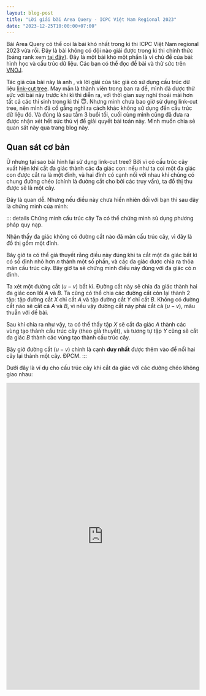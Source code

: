 ```yaml
---
layout: blog-post
title: "Lời giải bài Area Query - ICPC Việt Nam Regional 2023"
date: "2023-12-25T10:00:00+07:00"
---
```


<style>
.visualizer {
    width: 100%;
    height: 800px;
    background: white;
}
</style>

Bài Area Query có thể coi là bài khó nhất trong kì thi ICPC Việt Nam regional 2023 vừa rồi. Đây là bài không có đội nào giải được trong kì thi chính thức (bảng rank xem [tại đây][icpc-vn-2023-regional-ranking]). Đây là một bài khó một phần là vì chủ đề của bài: hình học và cấu trúc dữ liệu. Các bạn có thể đọc đề bài và thử sức trên [VNOJ](https://oj.vnoi.info/problem/icpc23_regional_a).

Tác giả của bài này là anh <cf-handle nickname="chemthan" />, và lời giải của tác giả có sử dụng cấu trúc dữ liệu [link-cut tree][wiki-linkcut-tree]. May mắn là thành viên trong ban ra đề, mình đã được thử sức với bài này trước khi kì thi diễn ra, với thời gian suy nghĩ thoải mái hơn tất cả các thí sinh trong kì thi :innocent:. Nhưng mình chưa bao giờ sử dụng link-cut tree, nên mình đã cố gắng nghĩ ra cách khác không sử dụng đến cấu trúc dữ liệu đó. Và đúng là sau tầm 3 buổi tối, cuối cùng mình cũng đã đưa ra được nhận xét hết sức thú vị để giải quyết bài toán này. Mình muốn chia sẻ quan sát này qua trang blog này.

[icpc-vn-2023-regional-ranking]: https://icpcvn.github.io/2023/regional/scoreboard.html
[wiki-linkcut-tree]: https://en.wikipedia.org/wiki/Link/cut_tree

<!-- more -->

## Quan sát cơ bản

Ù nhưng tại sao bài hình lại sử dụng link-cut tree? Bởi vì có cấu trúc cây xuất hiện khi cắt đa giác thành các đa giác con: nếu như ta coi một đa giác con được cắt ra là một đỉnh, và hai đỉnh có cạnh nối với nhau khi chúng có chung đường chéo (chính là đường cắt cho bởi các truy vấn), ta đồ thị thu được sẽ là một cây.

Đây là quan dễ. Nhưng nếu điều này chưa hiển nhiên đối với bạn thì sau đây là chứng minh của mình:

::: details Chứng minh cấu trúc cây
Ta có thể chứng minh sủ dụng phương pháp quy nạp.

Nhận thấy đa giác không có đường cắt nào đã mãn cấu trúc cây, vì đây là đồ thị gồm một đỉnh.

Bây giờ ta có thể giả thuyết rằng điều này đúng khi ta cắt một đa giác bất kì có số đỉnh nhỏ hơn $n$ thành một số phần, và các đa giác được chia ra thỏa mãn cấu trúc cây. Bây giờ ta sẽ chứng minh điều này đúng với đa giác có $n$ đỉnh.

Ta xét một đường cắt $(u-v)$ bất kì. Đường cắt này sẽ chia đa giác thành hai đa giác con lồi $A$ và $B$. Ta cũng có thể chia các đường cắt còn lại thành $2$ tập: tập đường cắt $X$ chỉ cắt $A$ và tập đường cắt $Y$ chỉ cắt $B$. Không có đường cắt nào sẽ cắt cả $A$ và $B$, vì nếu vậy đường cắt này phải cắt cả $(u-v)$, mâu thuẫn với đề bài.

Sau khi chia ra như vậy, ta có thể thấy tập $X$ sẽ cắt đa giác $A$ thành các vùng tạo thành cấu trúc cây (theo giả thuyết), và tương tự tập $Y$ cũng sẽ cắt đa giác $B$ thành các vùng tạo thành cấu trúc cây.

Bây giờ đường cắt $(u-v)$ chính là cạnh **duy nhất** được thêm vào để nối hai cây lại thành một cây. ĐPCM. 
:::

Dưới đây là ví dụ cho cấu trúc cây khi cắt đa giác với các đường chéo không giao nhau:

<iframe
    class="visualizer"
    frameBorder="0"
    src="https://quangloc99.github.io/vietnam-icpc-2023-regional-areaquery-visualizer/?input=MjAKMCAxMDAKMzEgOTUKNTkgODEKODEgNTkKOTUgMzEKMTAwIDAKOTUgLTMxCjgxIC01OQo1OSAtODEKMzEgLTk1CjAgLTEwMAotMzEgLTk1Ci01OSAtODEKLTgxIC01OQotOTUgLTMxCi0xMDAgLTAKLTk1IDMxCi04MSA1OQotNTkgODEKLTMxIDk1CjYKQSAzIDE4CkEgNCAxNwpBIDQgMTMKQSAxMyAxNwpBIDUgOQpBIDkgMTMK&storedCheckboxes=000&preview-only=1"
/>

::: tip
Ê, bạn thấy đống chữ bên trái của cái hình giống gì không? Đúng rùi, nó có format y như input format của bài Area Query! Và bạn có thể tương tác với hình bằng cách **SỬA** đống chữ đó. Hãy thử copy sample test của bài Area Query (mà không có số `0` đánh dấu kết file) vào thử xem.

::: details Sample input của bài Area Query
```
7
1 1
1 7
2 8
4 7
7 4
8 2
7 1
15
A 1 3
A 1 4
A 1 5
A 1 6
? 1 3
R 1 3
A 2 4
R 1 6
A 5 7
? 2 5
R 1 5
R 1 4
A 4 7
A 2 7
? 7 4
```
:::

Quay trở lại bài toán. Ý tưởng sử dụng link-cut tree thật ra rất tự nhiên cho bài toán, bởi vì khi cắt một phần đa giác thành hai đa giác nhỏ hơn, ta sử dụng thao tác _cut_ của cấu trúc giữ liệu, và khi gộp hai phần đa giác lại, ta sử dụng thao tác _link_. Việc sử dụng link-cut tree ở đây giúp ta duy trì được cấu trúc của cây một cách _rõ ràng_.

Tuy nhiên ta không nhất thiết phải duy trì cây rõ ràng như vậy, mà thật ra các đường cắt đã cho ta cấu trúc của cây một cách ngầm định. Cấu trúc thay thế ở đây là cấu trúc [Euler tour trên cây][wiki-tree-euler-tour].

### Về Euler tour trên cây

Euler tour trên cây, hay còn gọi là trải phẳng trên cây, là cách biến đổi cây thành mảng một chiều, và mảng này được sử dụng để giải quyết bài toán thay vì giải quyết bài toán trực tiếp trên cây.

Chủ đề này đã được trình bày rất chi tiết ở trên [VNOI wiki][vnoi-wiki-tree-euler-tour]. Nhưng mình muốn đề cập đến [bài viết trên Codeforces][cf-tree-euler-tour]. Bài viết trên Codeforces tuy đơn giản nhưng có đề cập đến 3 cách biểu diễn. VNOI wiki cũng có đề cập đến các cách biểu diễn, nhưng chỉ nói trong phần ứng dụng chứ không đặt tên.

Trong bài blog này mình sẽ đề cập dến biểu diễn _loại 2_ và _loại 3_ như bài viết trên Codeforces. Với biểu diễn loại 2, mỗi đỉnh trên cây sẽ nằm trên tour ở hai điểm là $\mathtt{start}_u$ và $\mathtt{stop}_u$. Còn với loại 3, ngoài hai vị trí đầu và cuối, mỗi lần khi đi từ đỉnh con quay lại đỉnh cha, đỉnh cha lại được thêm vào Euler tour.

## Cấu trúc Euler tour của bài Area query

Câu trúc Euler tour thật ra đã được cho bởi các đường cắt!

Giả sử ta đang đứng tại đỉnh $1$ của đa giác đã cho, và ta lần lượt thăm các đỉnh $2, 3, \ldots, n$. Với thứ tự đi như vậy, ta có thể _thăm_ các đường cắt (một đường cắt được thăm khi ta thăm một mút của nó).

Thứ tự thăm các đường cắt như trên cho ta Euler tour của cây!

Dưới đây là một ví dụ đơn giản:

<iframe
    class="visualizer"
    frameBorder="0"
    src="https://quangloc99.github.io/vietnam-icpc-2023-regional-areaquery-visualizer/?input=MTIKMCAxMDAKNTAgODcKODcgNTAKMTAwIDAKODcgLTUwCjUwIC04NwowIC0xMDAKLTUwIC04NwotODcgLTUwCi0xMDAgLTAKLTg3IDUwCi01MCA4Nwo0CkEgMiAxMgpBIDQgMTEKQSA1IDcKQSA4IDEw&storedCheckboxes=110&preview-only=1"
    />

::: tip
Nhắc lại bạn, ở trên không phải là hình tĩnh, mà có thể tương tác được bằng cách sửa lại input ở bên phải  ٩(◕‿◕｡)۶.
:::

Trên hình có ghi lại Euler tour _loại 2_, và các mút của các đường cắt đã thăm theo thứ tự đã nêu trên. Chính xác hơn thì thứ tự thăm đường cắt _gần_ cho ra Euler tour, vì nó không xét đỉnh gốc. Điều này có thể dễ dàng sửa được bằng cách thêm đỉnh gốc vào đầu và đuôi của danh sách. Nhưng điểm đáng chú ý nhất vẫn là thứ tự thăm một đường cắt sẽ cho ta hai thông số $\mathtt{start}_u$ và $\mathtt{stop}_u$ của một  đỉnh $u$ nào đó.

Ù nhưng có gì đó thiểu thiểu không nhỉ? Nếu có nhiều đường cắt có chung mút thì sao? Thật ra ta vẫn có thể sắp xếp được thứ tự thăm của những đường cắt như vậy.  Tỉ dụ ta có các đường cắt $(u, v_1), (u, v_2), \ldots, (u, v_k)$ có mút $u$ chung. Để sắp xếp thứ tự thăm cho các đường cắt này, ta sẽ xét vị trí tương đối của mút còn lại so với $u$. Với đường cắt $(u, v_i)$ thì vị trí tương đối của $v_i$ so với $u$ sẽ là $(v_i - u) \bmod n$. Ta sẽ thăm đường cắt có vị trí tương đối của $v_i$ theo thứ tự **GIẢM DẦN**.

Mô tả ở trên là mô tả chuẩn xác nhưng hơi phức tạp và khó tưởng tượng. Một mô tả ít chuẩn xác nhưng dễ tưởng tượng hơn như sau: xét đỉnh $(u - 1)$ và $(u + 1)$ lần lượt là đỉnh liền trước và liền sau với $u$ trên đa giác. Ta thực hiện _quét xoay vòng_ từ $(u - 1)$ đến $(u + 1)$ với tâm quét là $u$. Thứ tự quét các đường cắt sẽ là thứ tự thăm chúng.

![](./img/cut-circular-scan.png "Mô tả thứ tự quét xoay vòng")

Man nghe vẫn có vẻ phức tạp quá. Để mình lấy luôn ví dụ ở trên.

<iframe
    class="visualizer"
    frameBorder="0"
    src="https://quangloc99.github.io/vietnam-icpc-2023-regional-areaquery-visualizer/?input=MjAKMCAxMDAKMzEgOTUKNTkgODEKODEgNTkKOTUgMzEKMTAwIDAKOTUgLTMxCjgxIC01OQo1OSAtODEKMzEgLTk1CjAgLTEwMAotMzEgLTk1Ci01OSAtODEKLTgxIC01OQotOTUgLTMxCi0xMDAgLTAKLTk1IDMxCi04MSA1OQotNTkgODEKLTMxIDk1CjYKQSAzIDE4CkEgNCAxNwpBIDQgMTMKQSAxMyAxNwpBIDUgOQpBIDkgMTMK&storedCheckboxes=111&preview-only=1"
/>

Nếu nhìn vào thứ tự thăm đường cắt nhưng chỉ liệt kê đỉnh thì có đỉnh được liệt kê lại vài lần, như đỉnh $4$, $13$ hay $9$. Còn nếu ta viết các đường cắt ra thì mọi đường cắt sẽ phân biệt.

Xét đường cắt $(4, 17)$ và $(4, 13)$. $17$ có vị trí tương đổi so với $4$ là $(17 - 4) \bmod 20 = 13$, còn $13$ có vị trí tương đối so với $4$ là $(13 - 4) \bmod 20 = 9$. Như vậy ta sẽ thăm $(4, 17)$ trước.

Xét đường cắt $(13, 9)$, $(13, 4)$ và $(13, 17)$.

- Vị trí tương đối của $9$ so với $13$ là $(9 - 13) \bmod 20 = 16$.
- Vị trí tương đối của $4$ so với $13$ là $(4 - 13) \bmod 20 = 11$.
- Vị trí tương đối của $17$ so với $13$ là $(17 - 13) \bmod 20 = 4$.

Như vậy thứ tự thăm sẽ là $(13, 9)$, $(13, 4)$ và $(13, 17)$.

Khi biểu diễn thứ tự thăm sử dụng đường cắt, ta có hệ quả thú vị: nếu như thứ tự thăm đường cắt $(u, v)$ trùng với $\mathtt{start}_u$, vậy thứ tự thăm đường cắt $(v, u)$ sẽ trùng với $\mathtt{stop}_u$. 

## Finally, lời giải bài toán

Bài toán có yêu cầu thí sinh xử lý truy vấn thêm và xóa đường cắt. Nhưng do đề bài đã đảm bảo rằng tại một thời điểm bất kì, **không có hai cặp đường cắt giao nhau**. Như vậy tại một thời điểm bất kì, thứ tự thăm các đường cắt lúc nào cũng tạo ra một thứ tự Euler tour loại 2 hợp lệ!

Ở đây ta có thể suy nghĩ đến sử dụng Segment tree để duy trì thông tin của cây với Euler tour. Với mỗi đường cắt, ta có thể tìm thứ tự thăm của nó tương đối với tất cả các đường cắt còn lại. Khi một đường cắt $(u, v)$ được thêm vào đa giác, ta có thê tìm vị trí thăm đờng cắt $(u, v)$ và $(v, u)$, rồi cập nhật đoạn trên Segment tree. Cập nhật này sẽ không làm hỏng cấu trúc Euler tour vì lý do đã nêu trên.

Nếu như ta xét toàn bộ $O(n^2)$ đường cắt có thể của đa giác, ta có thể giải quyết bài toán sử dụng cây Segment tree động. Tuy nhiên có những đường cắt ta sẽ không động vào, nên xét hết tất cả sẽ hơi phí phạm. Thay vào đó ta có thể thu gọn lại tập các đường cắt cần xét là các đường xét cho bởi truy vấn, và giờ số đường cắt cần xét là $O(q)$. Vậy ta có thể sắp xếp danh sách đường cắt và thứ tự thăm của đường cắt giờ sẽ là thứ tự của nó trong danh sác đã sắp xếp.

Giả sử ta đang cần giải truy vấn `? x y`. Ta gọi $u$ là đỉnh chứa cạnh $(x, x\bmod n + 1)$, và $v$ là đỉnh chứa cạnh $(y, y \bmod n + 1)$. Đáp án sẽ là:

$$
d(u) + d(v) - 2 \times d(l) + S(l)
$$

trong đó:

- $d(x)$ là tổng diện tích của các vùng trên đường đi từ $x$ lên gốc cây.
- $S(x)$ là diện tích của vùng tương ứng với đỉnh $x$.
- $LCA(u, v)$ là tổ tiên chung gần nhất của $u$ và $v$.

Vì cây của ta được duy trì một cách ngầm định, nên ta không thể làm các thao tác trực tiếp được, ví dụ như tìm cha của một đỉnh. Bây giờ ta sẽ cần phát minh lại một số thao tác trên cây để có thể giải quyết được bài toán gốc.

::: info
Phần dưới là mô tả khá chi tiết, nhưng cũng sẽ hơi phức tạp. Nhưng mình tin rằng với các bạn có đủ kinh nghiệm, những thao tác ở dưới cũng sẽ là cơ bản. Nên mình cũng động viên các bạn sử dụng quan sát chính mô tả ở trên để thu được lời giải của bản thân. :pray:
:::
Nhưng trước hết ta cần quy ước trước:

- Ta gọi đường cắt $(v, u)$ là đường cắt _nghịch đảo_ của đường cắt $(u, v)$.
- Tập hợp $L$ gồm:
  - Các đường cắt đã cho bởi $q$ truy vấn.
  - Các đường cắt _nghịch đảo_ của các đường cắt đã cho bởi $q$ truy vấn.
  - Cạnh đa giác có dạng $(u, u \bmod n + 1)$
  - Cạnh đa giác có dạng $(u \bmod n + 1, u)$.
- $pos_{(u, v)}$ là thứ tự thăm đường cắt $(u, v)$ trong tập $L$ đã được sắp xếp theo thứ tự thăm.
- $\mathtt{start}_{(u, v)} = \min\{ pos_{(u, v)}, pos_{(v, u)} \}$, tương ứng với $\mathtt{start}_u$ với $u$ nào đó ở một thời điểm bất kì.
- $\mathtt{stop}_{(u, v)} = \max\{ pos_{(u, v)}, pos_{(v, u)} \}$, tương ứng với $\mathtt{stop}_u$ với $u$ nào đó ở một thời điểm bất kì.

### Tìm độ sâu của môt đỉnh

Ta có thể sử dụng một cây Segment tree $D$, cho phép tăng đoạn và truy vấn điểm để duy trì thông tin về độ sâu. Khi một đường cắt $(u, v)$ được thêm vào, ta sẽ tăng đoạn $[\mathtt{start}_{(u, v)}, \mathtt{stop}_{(u, v)}]$ lên $1$. Để truy vấn độ sâu của đỉnh tương ứng với vùng chứa đường cắt hoặc cạnh đa giác $(u, v)$, ta truy vấn điểm $\mathtt{start}_{(u, v)}$ trên cây $D$.

### Tìm cha của một đỉnh

Tất nhiên ta không định nghĩa đỉnh trên cây, mà ta chỉ duy trì các khoảng $[\mathtt{start}, \mathtt{stop}]$ của các đỉnh trên cây. Bài toán giờ sẽ là cho cặp số $[l, r]$ thể hiện khoảng của một đỉnh $u$, ta cần tìm khoảng $[p_l, p_r]$ tương ứng với đỉnh $p_u$ trên cây (ở thời điểm hiện tại).

Thao tác có thể giải quyết trong $O(\log^2 n)$. Ta dựng _interval tree_ $P$, với mỗi đỉnh lưu một `set` là các đoạn đã qua khoảng đỉnh này quản lý, và sắp xếp các khoảng theo độ dài.

Khi có update thêm/xóa đoạn cắt $(u, v)$, ta chỉ cần thêm/xóa $[\mathtt{start}_{(u, v)}, \mathtt{stop}_{(u, v)}]$ trên cây $P$. Để tìm đoạn cha tương ứng với $(u, v)$, ta có thể tìm đoạn nhỏ nhất đi qua $\mathtt{start}_{(u, v)}$ mà không phải là $[\mathtt{start}_{(u, v)}, \mathtt{stop}_{(u, v)}]$.

Mình cũng có cách làm thao tác này trong $O(\log n)$, nhưng mình sẽ trình bày sau đoạn này để tiến đến lời giải cuối cùng trước.

### Tìm LCA của hai đỉnh trên cây

Giả sử ta đang cần tìm LCA tương ứng với hai đoạn cắt $(u, v)$ và $(u', v')$.

Ta có thể làm tương tự như tìm cha, tuy nhiên ta làm nó với đoạn $[\min\{ \mathtt{start}_{(u, v)}, \mathtt{start}_{(u', v')} \}, \max\{ \mathtt{stop}_{(u, v)}, \mathtt{stop}_{(u', v')} \}]$, tức đoạn bao phủ cả hai đoạn con. Tổ tiên chung cần tìm sẽ tương ứng với đoạn có độ dài nhỏ nhất bao đoạn này.

### Update diện tích của một vùng

Để làm điều này ta có thể dựng một cây Segment tree $S$, cho phép update điểm, và truy vấn tổng đoán.

Khi thêm đoạn cắt $(u, v)$ vào đa giác ($u < v$), ta cần tính diện tích của hai phần đa giác được cắt ra. Phần được cắt ra thực chất chính là cha của đỉnh tương ứng với $(u, v)$, nên ta sẽ tìm cha $p$ tương ứng với đường cắt này trước trên cây $P$.

Đầu tiên ta tính diện tích của vùng tương ứng với $(u, v)$. Ta có thể tính diện tích $X$ của đa giác gồm các đỉnh $u, u + 1, u + 2, \ldots, v$ (một nửa đa giác cắt bởi $(u, v)$) sử dụng tổng tiền tố. Sau đó ta cần trừ đi diện tích tất cả các con tương ứng với $(u, v)$, nên ta có thể trừ $X$ đi tổng đoạn $[\mathtt{start}_{(u, v)}, \mathtt{stop}_{(u, v)}]$ trên cây $S$ để thu được số $Y$, và đây là diện tích ta cần tìm. Ta sẽ update cây $S$ tại điểm $\mathtt{start}_{(u, v)}$ với giá trị $Y$.

Tiếp đó ta cần update diện tích tương ứng với $p$. Ở đây ta chỉ cần lấy diện tích đang có của $p$ (tại điểm $\mathtt{start}_p$ trên cây $S$), trừ đi $Y$.

Độ phức tạp tổng thể của thao tác này là $O(\log n)$ (không tính việc tìm cha).

Thao tác xóa cũng được làm tương tự nhưng với thứ tự ngược lại.

### Tính tổng diện tích từ một đỉnh lên gốc cây (hàm $d(x)$)

Song song với cây $S$, ta có thể duy trì thêm một cây $S'$ nữa được sử dụng để tính tổng từ một vùng tương ứng với một đỉnh bất kì lên gốc cây.

Mỗi khi điểm $\mathtt{start}_{(u, v)}$ của $S$ được tăng lên $d$, ta cũng sẽ tăng $\mathtt{start}_{(u, v)}$ lên $d$ trên cây $S'$, xong ta sẽ giảm $\mathtt{stop}_{(u, v)}$ trên cây $S'$ đi $d$. Như vậy khi ta muốn truy vấn tổng diện tích từ dỉnh tương ứng với đoạn cắt $(u, v)$ lên gốc cây, ta sẽ tính tổng đoạn $[0, \mathtt{start}_{(u, v)}]$ trên cây $S'$.

Thao tác này cũng tốn $O(\log n)$ thời gian.

## Kết

Cho đến thời điểm hiện tại, mình vẫn thấy quan sát về Euler tour với đường cắt của đa giác này rất là tuyệt vời. Thực sự mà nói những khoảng khắc tìm ra những quan sát như thế này làm mình thấy yêu CP hơn, và rộng hơn thì mình cũng thấy yêu toán và khoa học máy tính hơn, dù mình cũng chỉ là dev quèn. Nhưng dù là dev quèn nhưng mình cũng biết viết blog ahihi. Hi vọng các bạn đọc xong bài này có thể thu lại được gì đó ~~mà không thấy shock~~ 😇.

## Bonus: Tối ưu các thao tác trên cây

Mình sẽ nói đến truy vấn tìm cha. Truy vấn tìm LCA thật ra cũng tương tự, và vì blog này cũng đã quá dài rồi nên là... dành cho 
bạn đọc :sweat_smile:.

Trước khi thực hiện thao tác này, mình cần sửa lại quy ước một chút:

- $pos_{(u, v)}$ giờ sẽ là **hai lần** thứ tự thăm của đường cắt $(u, v)$. Mình muốn nhân $2$ lên để vị trí lẻ tạo ra những khoảng chắn cho giữa hai điểm liên tiếp. Điều này sẽ effectively tạo ra cấu trức Euler tour loại 3.

X_uét đường cắt $(u, v)$ và ta cần tìm khoảng $[p_l, p_r]$ là khoảng tương ứng với cha $p$ của đỉnh $u$ có khoảng $[\mathtt{start}_{(u, v)}, \mathtt{stop}_{(u, v)}]$. Ở đây ta sẽ không dùng cây interval tree $P$ nữa, mà ta sẽ làm mọi thứ trực tiếp trên cây $D$ (cây lưu độ sâu).

Ở đây ta đã biết được độ sâu $d$ là của $u$, do đó ta cũng biết được độ sâu của $p_u$ là $d - 1$. Có thể nhận thấy trước vị trí $p_l$ là điểm $p_l - 1$ được phủ bởi đoạn tương ứng với $p_{p_u}$, và nó sẽ mang giá trị là độ sâu của $p_{p_u}$, tức $d - 2$. Ý tưởng ở đây là thay vì tìm vị trí $p_l$, ta có thể tìm vị trí $p_l - 1$, tức là điể gần $\mathtt{start}_{(u, v)}$ nhất về bên trái mang giá trị $d - 2$.

Để tìm kiếm điểm này ta có thể lợi dụng một tính chất đặt biệt của giá trị trên cây $D$: hai điểm liên tiếp trên cây có giá trị chênh nhau không quá $1$! Nói cách khác, giá trị các điểm là _nguyên liên tục_. Với tính chất này, ta có thể tìm kiếm nhị phân trên cây $D$: khi quyết định đi sang trái hay phải tại một đỉnh trên cây segment trê, nếu như khi đi sang phải mà có min vẫn còn nhỏ hơn, ta sẽ đi sang phải, ngược lại ta sẽ đi sang trái.

Cây $D$ như vậy sẽ chuyển thành cây cho phép update tăng/giảm đoạn và truy vấn _min_ đoạn.

## Bonus: Visualizer

Mình sẽ công nhận là ý tưởng viết visualizer là rất kì công, song cái visualizer mình sẽ treat nó là một cái side project nhỏ. Các bạn có thể sử dụng tính năng đầy đủ của visualizer [tại đây](/demos/icpc-vn-regional-2023-areaquery-visualizer.md).

## Bonus: Validator

Mình cũng là người viết Validator cho bài này. Và kể ra Validator của bài này cũng rất khó vì kiểm tra đoạn mới được thêm vào có giao với các đoạn đã thêm trước đó hay không thật ra không đơn giản. Validator bài này có thể được tách ra làm một bài toán riêng và nó vẫn khó :smiley:.

Validator của mình cũng lợi dụng tính chất Euler tour của đường thăm và cũng sử dụng segment tree. Ở đây nếu như ta thêm đoạn $(u, v)$ và thì điểm $\mathtt{start}_{(u. v)}$ và điểm $\mathtt{start}_{(u, v)}$ cũng cần có cùng tập hợp cha. Bài toán kiểm tra hai tập hợp bằng nhau là một bài toán đã có lời giải, và ở đây mình sử dụng [XOR hash](https://codeforces.com/blog/entry/85900): khi một đoạn được thêm, ta xor đoạn tương ứng với nó bởi một số ngẫu nhiên $x$, và khi đoạn đó được bỏ đi ta lại xor với chính số $x$ đó.

Để tăng sự tự tin thì thay vì mình dùng số 64 bit, mình đã dùng số 256 bit. Về mặt triển khai thì không tốn nhiều công hơn.kj

[wiki-tree-euler-tour]: https://en.wikipedia.org/wiki/Euler_tour_technique
[cf-tree-euler-tour]: https://codeforces.com/blog/entry/18369
[vnoi-wiki-tree-euler-tour]: https://vnoi.info/wiki/algo/graph-theory/euler-tour-on-tree.mt
